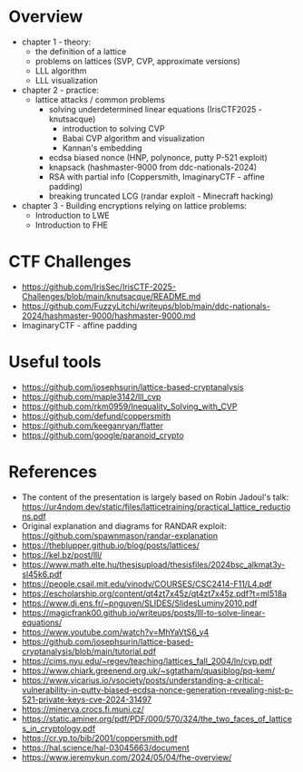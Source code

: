 # Overview
- chapter 1 - theory:
  - the definition of a lattice
  - problems on lattices (SVP, CVP, approximate versions)
  - LLL algorithm
  - LLL visualization
- chapter 2 - practice:
  - lattice attacks / common problems
    - solving underdetermined linear equations (IrisCTF2025 - knutsacque)
      - introduction to solving CVP
      - Babai CVP algorithm and visualization
      - Kannan's embedding
    - ecdsa biased nonce (HNP, polynonce, putty P-521 exploit)
    - knapsack (hashmaster-9000 from ddc-nationals-2024)
    - RSA with partial info (Coppersmith, ImaginaryCTF - affine padding)
    - breaking truncated LCG (randar exploit - Minecraft hacking)
- chapter 3 - Building encryptions relying on lattice problems:
  - Introduction to LWE
  - Introduction to FHE

# CTF Challenges
- https://github.com/IrisSec/IrisCTF-2025-Challenges/blob/main/knutsacque/README.md
- https://github.com/FuzzyLitchi/writeups/blob/main/ddc-nationals-2024/hashmaster-9000/hashmaster-9000.md
- ImaginaryCTF - affine padding

# Useful tools
- https://github.com/josephsurin/lattice-based-cryptanalysis
- https://github.com/maple3142/lll_cvp
- https://github.com/rkm0959/Inequality_Solving_with_CVP
- https://github.com/defund/coppersmith
- https://github.com/keeganryan/flatter
- https://github.com/google/paranoid_crypto

# References
- The content of the presentation is largely based on Robin Jadoul's talk: https://ur4ndom.dev/static/files/latticetraining/practical_lattice_reductions.pdf
- Original explanation and diagrams for RANDAR exploit: https://github.com/spawnmason/randar-explanation
- https://theblupper.github.io/blog/posts/lattices/
- https://kel.bz/post/lll/
- https://www.math.elte.hu/thesisupload/thesisfiles/2024bsc_alkmat3y-sl45k6.pdf
- https://people.csail.mit.edu/vinodv/COURSES/CSC2414-F11/L4.pdf
- https://escholarship.org/content/qt4zt7x45z/qt4zt7x45z.pdf?t=ml518a
- https://www.di.ens.fr/~pnguyen/SLIDES/SlidesLuminy2010.pdf
- https://magicfrank00.github.io/writeups/posts/lll-to-solve-linear-equations/
- https://www.youtube.com/watch?v=MhYaVtS6_y4
- https://github.com/josephsurin/lattice-based-cryptanalysis/blob/main/tutorial.pdf
- https://cims.nyu.edu/~regev/teaching/lattices_fall_2004/ln/cvp.pdf
- https://www.chiark.greenend.org.uk/~sgtatham/quasiblog/pq-kem/
- https://www.vicarius.io/vsociety/posts/understanding-a-critical-vulnerability-in-putty-biased-ecdsa-nonce-generation-revealing-nist-p-521-private-keys-cve-2024-31497
- https://minerva.crocs.fi.muni.cz/
- https://static.aminer.org/pdf/PDF/000/570/324/the_two_faces_of_lattices_in_cryptology.pdf
- https://cr.yp.to/bib/2001/coppersmith.pdf
- https://hal.science/hal-03045663/document
- https://www.jeremykun.com/2024/05/04/fhe-overview/